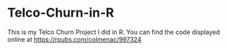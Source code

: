 # Telco-Churn-in-R
This is my Telco Churn Project I did in R. 
You can find the code displayed online at https://rpubs.com/colmenac/997324
